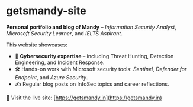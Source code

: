 # getsmandy-site

**Personal portfolio and blog of Mandy** – _Information Security Analyst_, _Microsoft Security Learner_, and _IELTS Aspirant_.

This website showcases:
- 🔐 **Cybersecurity expertise** – including Threat Hunting, Detection Engineering, and Incident Response.
- 🛠️ Hands-on work with Microsoft security tools: _Sentinel_, _Defender for Endpoint_, and _Azure Security_.
- ✍️ Regular blog posts on InfoSec topics and career reflections.

🔗 Visit the live site: [https://getsmandy.in](https://getsmandy.in)

